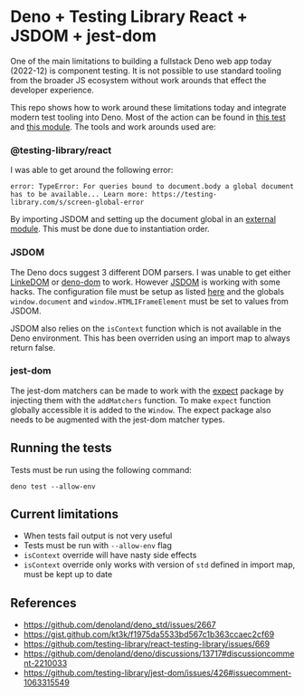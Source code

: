 # Deno + Testing Library React + JSDOM + jest-dom

One of the main limitations to building a fullstack Deno web app today (2022-12) 
is component testing. It is not possible to use standard tooling from the 
broader JS ecosystem without work arounds that effect the developer experience.

This repo shows how to work around these limitations today and integrate modern
test tooling into Deno. Most of the action can be found in 
[this test](index.test.tsx) and [this module](test_globals.ts). The tools and 
work arounds used are:

### @testing-library/react

I was able to get around the following error:

```
error: TypeError: For queries bound to document.body a global document has to be available... Learn more: https://testing-library.com/s/screen-global-error
```

By importing JSDOM and setting up the document global in an 
[external module](test_globals.ts). This must be done due to instantiation 
order.

### JSDOM

The Deno docs suggest 3 different DOM parsers. I was unable to get either 
[LinkeDOM](https://github.com/WebReflection/linkedom) or 
[deno-dom](https://github.com/b-fuze/deno-dom) to work. 
However [JSDOM](https://github.com/jsdom/jsdom) is working with some hacks. The 
configuration file must be setup as listed 
[here](https://deno.land/manual@v1.29.1/advanced/jsx_dom/jsdom#setting-up-a-configuration-file)
and the globals `window.document` and `window.HTMLIFrameElement` must be set to
values from JSDOM.

JSDOM also relies on the `isContext` function which is not available in the Deno 
environment. This has been overriden using an import map to always return false.

### jest-dom

The jest-dom matchers can be made to work with the [expect](https://deno.land/x/expect)
package by injecting them with the `addMatchers` function. To make `expect` 
function globally accessible it is added to the `Window`. The expect package 
also needs to be augmented with the jest-dom matcher types.

## Running the tests

Tests must be run using the following command:

```
deno test --allow-env
```

## Current limitations

- When tests fail output is not very useful
- Tests must be run with `--allow-env` flag
- `isContext` override will have nasty side effects
- `isContext` override only works with version of `std` defined in import map,
must be kept up to date


## References

- https://github.com/denoland/deno_std/issues/2667
- https://gist.github.com/kt3k/f1975da5533bd567c1b363ccaec2cf69
- https://github.com/testing-library/react-testing-library/issues/669
- https://github.com/denoland/deno/discussions/13717#discussioncomment-2210033
- https://github.com/testing-library/jest-dom/issues/426#issuecomment-1063315549